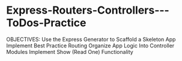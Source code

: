 # Express-Routers-Controllers---ToDos-Practice

OBJECTIVES:
Use the Express Generator to Scaffold a Skeleton App
Implement Best Practice Routing
Organize App Logic Into Controller Modules
Implement Show (Read One) Functionality
